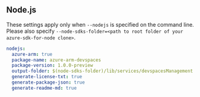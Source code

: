 ## Node.js

These settings apply only when `--nodejs` is specified on the command line.
Please also specify `--node-sdks-folder=<path to root folder of your azure-sdk-for-node clone>`.

``` yaml $(nodejs)
nodejs:
  azure-arm: true
  package-name: azure-arm-devspaces
  package-version: 1.0.0-preview
  output-folder: $(node-sdks-folder)/lib/services/devspacesManagement
  generate-license-txt: true
  generate-package-json: true
  generate-readme-md: true
```
